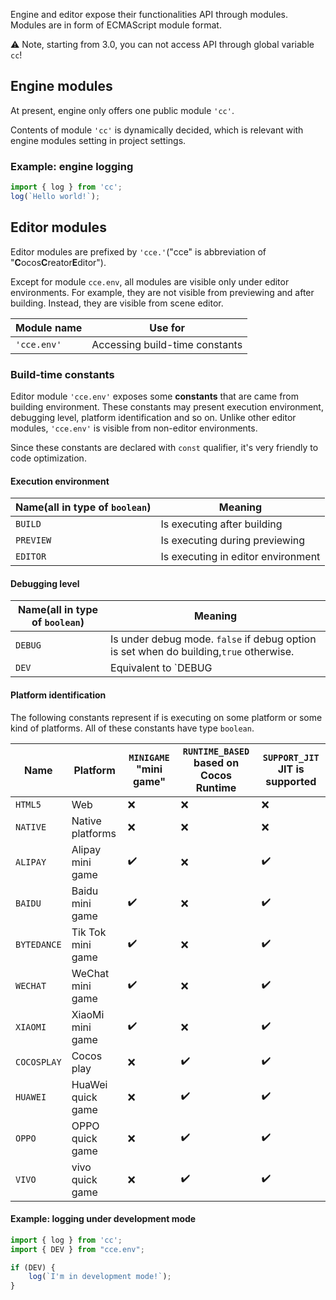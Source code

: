 

Engine and editor expose their functionalities API through modules. Modules are in form of ECMAScript module format.

⚠️ Note, starting from 3.0, you can not access API through global variable `cc`!

## Engine modules

At present, engine only offers one public module `'cc'`.

Contents of module `'cc'` is dynamically decided,
which is relevant with engine modules setting in project settings.

### Example: engine logging

```ts
import { log } from 'cc';
log(`Hello world!`);
```

## Editor modules

Editor modules are prefixed by `'cce.'`("cce" is abbreviation of "**C**ocos**C**reator**E**ditor").

Except for module `cce.env`, all modules are visible only under editor environments. For example, they are not visible from previewing and after building. Instead, they are visible from scene editor.

| Module name | Use for                        |
|-------------|--------------------------------|
| `'cce.env'` | Accessing build-time constants |
<!--
| `'cce.gizmo'` | Gizmo                          |
-->


### Build-time constants

Editor module `'cce.env'` exposes some **constants** that are came from building environment. These constants may present execution environment, debugging level, platform identification and so on. Unlike other editor modules, `'cce.env'` is visible from non-editor environments.

Since these constants are declared with `const` qualifier, it's very friendly to code optimization.

#### Execution environment

| Name(all in type of `boolean`) | Meaning                            |
|--------------------------------|------------------------------------|
| `BUILD`                        | Is executing after building        |
| `PREVIEW`                      | Is executing during previewing     |
| `EDITOR`                       | Is executing in editor environment |


#### Debugging level

| Name(all in type of `boolean`) | Meaning                                                                                |
|--------------------------------|----------------------------------------------------------------------------------------|
| `DEBUG`                        | Is under debug mode. `false` if debug option is set when do building,`true` otherwise. |
| `DEV`                          | Equivalent to `DEBUG || EDITOR || PREVIEW || EDITOR`                                   |


#### Platform identification

The following constants represent if is executing on some platform or some kind of platforms. All of these constants have type `boolean`.
<!-- Please sort the table in dictionary order -->
| Name        | Platform          | `MINIGAME` "mini game" | `RUNTIME_BASED` based on Cocos Runtime | `SUPPORT_JIT` JIT is supported |
|-------------|-------------------|------------------------|----------------------------------------|--------------------------------|
| `HTML5`     | Web               | ❌                      | ❌                                      | ❌                              |
| `NATIVE`    | Native platforms  | ❌                      | ❌                                      | ❌                              |
| `ALIPAY`    | Alipay mini game  | ✔️                      | ❌                                      | ✔️                              |
| `BAIDU`     | Baidu mini game   | ✔️                      | ❌                                      | ✔️                              |
| `BYTEDANCE` | Tik Tok mini game | ✔️                      | ❌                                      | ✔️                              |
| `WECHAT`    | WeChat mini game  | ✔️                      | ❌                                      | ✔️                              |
| `XIAOMI`    | XiaoMi mini game  | ✔️                      | ❌                                      | ✔️                              |
| `COCOSPLAY` | Cocos play        | ❌                      | ✔️                                      | ✔️                              |
| `HUAWEI`    | HuaWei quick game | ❌                      | ✔️                                      | ✔️                              |
| `OPPO`      | OPPO quick game   | ❌                      | ✔️                                      | ✔️                              |
| `VIVO`      | vivo quick game   | ❌                      | ✔️                                      | ✔️                              |


#### Example: logging under development mode

```ts
import { log } from 'cc';
import { DEV } from "cce.env";

if (DEV) {
    log(`I'm in development mode!`);
}
```